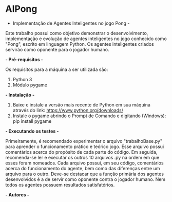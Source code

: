 # AIPong

- Implementação de Agentes Inteligentes no jogo Pong - 

Este trabalho possui como objetivo demonstrar o desenvolvimento, implementação e evolução de agentes inteligentes no jogo conhecido como "Pong", escrito em linguagem Python. Os agentes inteligentes criados servirão como oponente para o jogador humano.

**- Pré-requisitos -**

Os requisitos para a máquina a ser utilizada são:
1. Python 3
2. Módulo pygame

**- Instalação -**

1. Baixe e instale a versão mais recente de Python em sua máquina através do link: https://www.python.org/downloads/
2. Instale o pygame abrindo o Prompt de Comando e digitando (Windows): pip install pygame

**- Executando os testes -**

Primeiramente, é recomendado experimentar o arquivo "trabalhoBase.py" para aprender o funcionamento prático e teórico jogo. Esse arquivo possui comentários acerca do propósito de cada parte do código.
Em seguida, recomenda-se ler e executar os outros 10 arquivos .py na ordem em que esses foram nomeados. Cada arquivo possui, em seu código, comentários acerca do funcionamento do agente, bem como das diferenças entre um arquivo para o outro.
Deve-se destacar que a função primária dos agentes desenvolvidos é a de servir como oponente contra o jogador humano. Nem todos os agentes possuem resultados satisfatórios.

**- Autores -**
